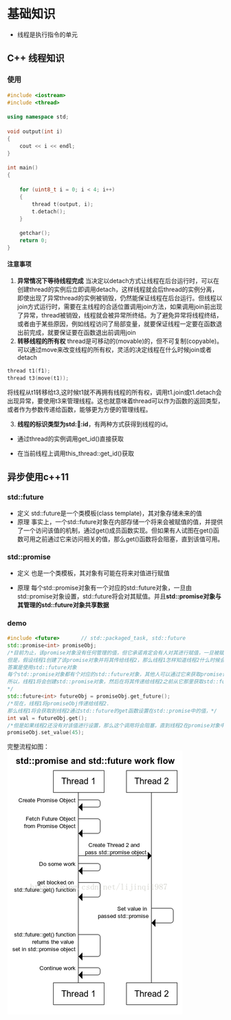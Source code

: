 # 基础知识
- 线程是执行指令的单元

## C++ 线程知识
### 使用
```C++
#include <iostream>
#include <thread>

using namespace std;

void output(int i)
{
    cout << i << endl;
}

int main()
{
    
    for (uint8_t i = 0; i < 4; i++)
    {
        thread t(output, i);
        t.detach(); 
    }
        
    getchar();
    return 0;
}
```
#### 注意事项
1. **异常情况下等待线程完成**
当决定以detach方式让线程在后台运行时，可以在创建thread的实例后立即调用detach，这样线程就会后thread的实例分离，即使出现了异常thread的实例被销毁，仍然能保证线程在后台运行。但线程以join方式运行时，需要在主线程的合适位置调用join方法，如果调用join前出现了异常，thread被销毁，线程就会被异常所终结。为了避免异常将线程终结，或者由于某些原因，例如线程访问了局部变量，就要保证线程一定要在函数退出前完成，就要保证要在函数退出前调用join
2. **转移线程的所有权**
thread是可移动的(movable)的，但不可复制(copyable)。可以通过move来改变线程的所有权，灵活的决定线程在什么时候join或者detach
```C++
thread t1(f1);
thread t3(move(t1));
```
将线程从t1转移给t3,这时候t1就不再拥有线程的所有权，调用t1.join或t1.detach会出现异常，要使用t3来管理线程。这也就意味着thread可以作为函数的返回类型，或者作为参数传递给函数，能够更为方便的管理线程。

3. **线程的标识类型为std::thread::id**，有两种方式获得到线程的id。

- 通过thread的实例调用get_id()直接获取

- 在当前线程上调用this_thread::get_id()获取

## 异步使用c++11
### std::future
- 定义
std::future是一个类模板(class template)，其对象存储未来的值
- 原理
事实上，一个std::future对象在内部存储一个将来会被赋值的值，并提供了一个访问该值的机制，通过get()成员函数实现。但如果有人试图在get()函数可用之前通过它来访问相关的值，那么get()函数将会阻塞，直到该值可用。

### std::promise
- 定义
  也是一个类模板，其对象有可能在将来对值进行赋值

- 原理
  每个std::promise对象有一个对应的std::future对象，一旦由std::promise对象设置，std::future将会对其赋值。并且**std::promise对象与其管理的std::future对象共享数据**
### demo
```C++
#include <future>       // std::packaged_task, std::future
std::promise<int> promiseObj;
/*目前为止，该promise对象没有任何管理的值，但它承诺肯定会有人对其进行赋值，一旦被赋值，就可以通过其管理的std::future对象来获取该值。
但是，假设线程1创建了该promise对象并将其传给线程2，那么线程1怎样知道线程2什么时候会对promise对象进行赋值呢？
答案是使用std::future对象
每个std::promise对象都有个对应的std::future对象，其他人可以通过它来获取promise设置的值。
所以，线程1将会创建std::promise对象，然后在将其传递给线程2之前从它那里获取std::future对象
*/
std::future<int> futureObj = promiseObj.get_future();
/*现在，线程1将promiseObj传递给线程2.
那么线程1将会获取到线程2通过std::future的get函数设置在std::promise中的值，*/
int val = futureObj.get();
/*但是如果线程2还没有对该值进行设置，那么这个调用将会阻塞，直到线程2在promise对象中对该值进行设置。*/
promiseObj.set_value(45);
```
完整流程如图：
![avatar](thread_png/20171111173024298.png)
